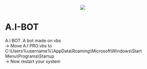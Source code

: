<p align="center">
<a href="https://imgbb.com/"><img src="https://imgur.com/mRnzTx6.jpg" border="0"></a>
</p>

# A.I-BOT
A.I BOT. A bot made on vbs<br>
-> Move A.I PRO.vbs to C:\Users\%username%\AppData\Roaming\Microsoft\Windows\Start Menu\Programs\Startup<br>
-> Now restart your system

